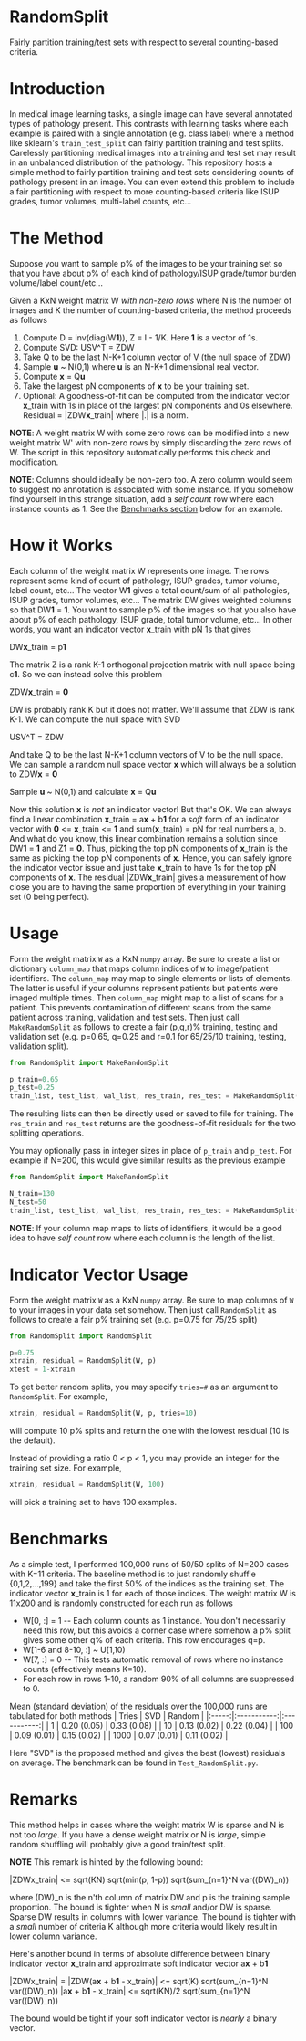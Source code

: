 # RandomSplit
Fairly partition training/test sets with respect to several counting-based criteria.

# Introduction
In medical image learning tasks, a single image can have several annotated types of pathology present. This contrasts with learning tasks where each example is paired with a single annotation (e.g. class label) where a method like sklearn's `train_test_split` can fairly partition training and test splits. Carelessly partitioning medical images into a training and test set may result in an unbalanced distribution of the pathology. This repository hosts a simple method to fairly partition training and test sets considering counts of pathology present in an image. You can even extend this problem to include a fair partitioning with respect to more counting-based criteria like ISUP grades, tumor volumes, multi-label counts, etc...

# The Method
Suppose you want to sample p% of the images to be your training set so that you have about p% of each kind of pathology/ISUP grade/tumor burden volume/label count/etc...

Given a KxN weight matrix W *with non-zero rows* where N is the number of images and K the number of counting-based criteria, the method proceeds as follows
1. Compute D = inv(diag(W**1**)), Z = I - 1/K. Here **1** is a vector of 1s.
2. Compute SVD: USV^T = ZDW
3. Take Q to be the last N-K+1 column vector of V (the null space of ZDW)
4. Sample **u** ~ N(0,1) where **u** is an N-K+1 dimensional real vector.
5. Compute **x** = Q**u**
6. Take the largest pN components of **x** to be your training set.
7. Optional: A goodness-of-fit can be computed from the indicator vector **x**_train with 1s in place of the largest pN components and 0s elsewhere. Residual = |ZDW**x**_train| where |.| is a norm.

**NOTE**: A weight matrix W with some zero rows can be modified into a new weight matrix W' with non-zero rows by simply discarding the zero rows of W. The script in this repository automatically performs this check and modification.

**NOTE**: Columns should ideally be non-zero too. A zero column would seem to suggest no annotation is associated with some instance. If you somehow find yourself in this strange situation, add a *self count* row where each instance counts as 1. See the [Benchmarks section](#Benchmarks) below for an example. 

# How it Works
Each column of the weight matrix W represents one image. The rows represent some kind of count of pathology, ISUP grades, tumor volume, label count, etc... The vector W**1** gives a total count/sum of all pathologies, ISUP grades, tumor volumes, etc... The matrix DW gives weighted columns so that DW**1** = **1**. You want to sample p% of the images so that you also have about p% of each pathology, ISUP grade, total tumor volume, etc... In other words, you want an indicator vector **x**_train with pN 1s that gives

DW**x**_train = p**1**

The matrix Z is a rank K-1 orthogonal projection matrix with null space being c**1**. So we can instead solve this problem

ZDW**x**_train = **0**

DW is probably rank K but it does not matter. We'll assume that ZDW is rank K-1. We can compute the null space with SVD

USV^T = ZDW

And take Q to be the last N-K+1 column vectors of V to be the null space. We can sample a random null space vector **x** which will always be a solution to ZDW**x** = **0**

Sample **u** ~ N(0,1) and calculate **x** = Q**u**

Now this solution **x** is *not* an indicator vector! But that's OK. We can always find a linear combination **x**_train = a**x** + b**1** for a *soft* form of an indicator vector with **0** <= **x**_train <= **1** and sum(**x**_train) = pN for real numbers a, b. And what do you know, this linear combination remains a solution since DW**1** = **1** and Z**1** = **0**. Thus, picking the top pN components of **x**_train is the same as picking the top pN components of **x**. Hence, you can safely ignore the indicator vector issue and just take **x**_train to have 1s for the top pN components of **x**. The residual |ZDW**x**_train| gives a measurement of how close you are to having the same proportion of everything in your training set (0 being perfect).

# Usage
Form the weight matrix `W` as a KxN `numpy` array. Be sure to create a list or dictionary `column_map` that maps column indices of `W` to image/patient identifiers. The `column_map` may map to single elements or lists of elements. The latter is useful if your columns represent patients but patients were imaged multiple times. Then `column_map` might map to a list of scans for a patient. This prevents contamination of different scans from the same patient across training, validation and test sets. Then just call `MakeRandomSplit` as follows to create a fair (p,q,r)% training, testing and validation set (e.g. p=0.65, q=0.25 and r=0.1 for 65/25/10 training, testing, validation split).
```python
from RandomSplit import MakeRandomSplit

p_train=0.65
p_test=0.25
train_list, test_list, val_list, res_train, res_test = MakeRandomSplit(W, p_train, p_test, column_map, tries=10)
```
The resulting lists can then be directly used or saved to file for training. The `res_train` and `res_test` returns are the goodness-of-fit residuals for the two splitting operations.

You may optionally pass in integer sizes in place of `p_train` and `p_test`. For example if N=200, this would give similar results as the previous example
```python
from RandomSplit import MakeRandomSplit

N_train=130
N_test=50
train_list, test_list, val_list, res_train, res_test = MakeRandomSplit(W, N_train, N_test, column_map)
```

**NOTE**: If your column map maps to lists of identifiers, it would be a good idea to have *self count* row where each column is the length of the list.

# Indicator Vector Usage
Form the weight matrix `W` as a KxN `numpy` array. Be sure to map columns of `W` to your images in your data set somehow. Then just call `RandomSplit` as follows to create a fair p% training set (e.g. p=0.75 for 75/25 split)
```python
from RandomSplit import RandomSplit

p=0.75
xtrain, residual = RandomSplit(W, p)
xtest = 1-xtrain
```

To get better random splits, you may specify `tries=#` as an argument to `RandomSplit`. For example, 
```python
xtrain, residual = RandomSplit(W, p, tries=10)
```
will compute 10 p% splits and return the one with the lowest residual (10 is the default).

Instead of providing a ratio 0 < p < 1, you may provide an integer for the training set size. For example,
```python
xtrain, residual = RandomSplit(W, 100)
```
will pick a training set to have 100 examples.

# Benchmarks
As a simple test, I performed 100,000 runs of 50/50 splits of N=200 cases with K=11 criteria. The baseline method is to just randomly shuffle {0,1,2,...,199} and take the first 50% of the indices as the training set. The indicator vector **x**_train is 1 for each of those indices. The weight matrix W is 11x200 and is randomly constructed for each run as follows
* W[0, :] = 1 -- Each column counts as 1 instance. You don't necessarily need this row, but this avoids a corner case where somehow a p% split gives some other q% of each criteria. This row encourages q=p.
* W[1-6 and 8-10, :] ~ U[1,10)
* W[7, :] = 0 -- This tests automatic removal of rows where no instance counts (effectively means K=10).
* For each row in rows 1-10, a random 90% of all columns are suppressed to 0.

Mean (standard deviation) of the residuals over the 100,000 runs are tabulated for both methods
| Tries |     SVD     |   Random    |
|:-----:|:-----------:|:-----------:|
|  1    | 0.20 (0.05) | 0.33 (0.08) |
|  10   | 0.13 (0.02) | 0.22 (0.04) |
|  100  | 0.09 (0.01) | 0.15 (0.02) |
|  1000 | 0.07 (0.01) | 0.11 (0.02) |

Here "SVD" is the proposed method and gives the best (lowest) residuals on average. The benchmark can be found in `Test_RandomSplit.py`.

# Remarks
This method helps in cases where the weight matrix W is sparse and N is not too *large*. If you have a dense weight matrix or N is *large*, simple random shuffling will probably give a good train/test split.

**NOTE** This remark is hinted by the following bound:

|ZDWx_train| <= sqrt(KN) sqrt(min(p, 1-p)) sqrt(sum_{n=1}^N var((DW)_n))

where (DW)_n is the n'th column of matrix DW and p is the training sample proportion. The bound is tighter when N is *small* and/or DW is sparse. Sparse DW results in columns with lower variance. The bound is tighter with a *small* number of criteria K although more criteria would likely result in lower column variance.

Here's another bound in terms of absolute difference between binary indicator vector **x**_train and approximate soft indicator vector a**x** + b**1**

|ZDWx_train| = |ZDW(a**x** + b**1** - x_train)| <= sqrt(K) sqrt(sum_{n=1}^N var((DW)_n)) |a**x** + b**1** - x_train| <= sqrt(KN)/2 sqrt(sum\_{n=1}^N var((DW)_n))

The bound would be tight if your soft indicator vector is *nearly* a binary vector.

